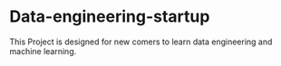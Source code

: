 # Data-engineering-startup
This Project is designed for new comers to learn data engineering and machine learning.
